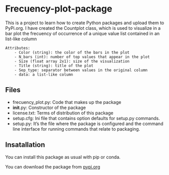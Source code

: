 # Frecuency-plot-package

This is a project to learn how to create Python packages and upload them to PyPi.org. I have created the Countplot class, which is used to visualize in a bar plot the frecuency of occurrence of a unique value list contained in an list-like column
    
    Attributes:
        - Color (string): the color of the bars in the plot
        - N_bars (int): number of top values that appear in the plot
        - Size (float array 2x1): size of the visualization
        - Title (string): title of the plot
        - Sep_type: separator between values in the original column
        - data: a list-like column
        

## Files

- frecuency_plot.py: Code that makes up the package
-  __init__.py: Constructor of the package
- license.txt: Terms of distribution of this package
- setup.cfg: Ini file that contains option defaults for setup.py commands. 
- setup.py: It’s the file where the package is configured and the command line interface for running commands that relate to packaging. 


## Insatallation
You can install this package as usual with pip or conda.

You can download the package from  [pypi.org](https://pypi.org/project/frecuency-plot/0.3/)
